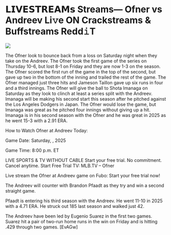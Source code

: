# 𝗟𝗜𝗩𝗘𝗦𝗧𝗥𝗘𝗔𝗠𝘀 Streams— Ofner vs Andreev Li𝚟e ON Crackstreams & Buffstreams Redd𝚒T  
  
  
[![](https://i.imgur.com/qSNzIqt.png)](https://movie.rssnews.media/VodJotan.php)  
  
The Ofner look to bounce back from a loss on Saturday night when they take on the Andreev. The Ofner took the first game of the series on Thursday 10-6, but lost 8-1 on Friday and they are now 1-3 on the season. The Ofner scored the first run of the game in the top of the second, but gave up two in the bottom of the inning and trailed the rest of the game. The Ofner managed just three hits and Jameson Taillon gave up six runs in four and a third innings. The Ofner will give the ball to Shota Imanaga on Saturday as they look to clinch at least a series split with the Andreev. Imanaga will be making his second start this season after he pitched against the Los Angeles Dodgers in Japan. The Ofner would lose the game, but Imanaga was great as he pitched four innings without giving up a hit. Imanaga is in his second season with the Ofner and he was great in 2025 as he went 15-3 with a 2.91 ERA.

How to Watch Ofner at Andreev Today:

Game Date: Saturday, , 2025

Game Time: 8:00 p.m. ET

LIVE SPORTS & TV WITHOUT CABLE
Start your free trial. No commitment. Cancel anytime.
Start Free Trial
TV: MLB.TV – Ofner

Live stream the Ofner at Andreev game on Fubo: Start your free trial now!

The Andreev will counter with Brandon Pfaadt as they try and win a second straight game.

Pfaadt is entering his third season with the Andreev. He went 11-10 in 2025 with a 4.71 ERA. He struck out 185 last season and walked just 42.

The Andreev have been led by Eugenio Suarez in the first two games. Suarez hit a pair of two-run home runs in the win on Friday and is hitting .429 through two games. [EvAGw]